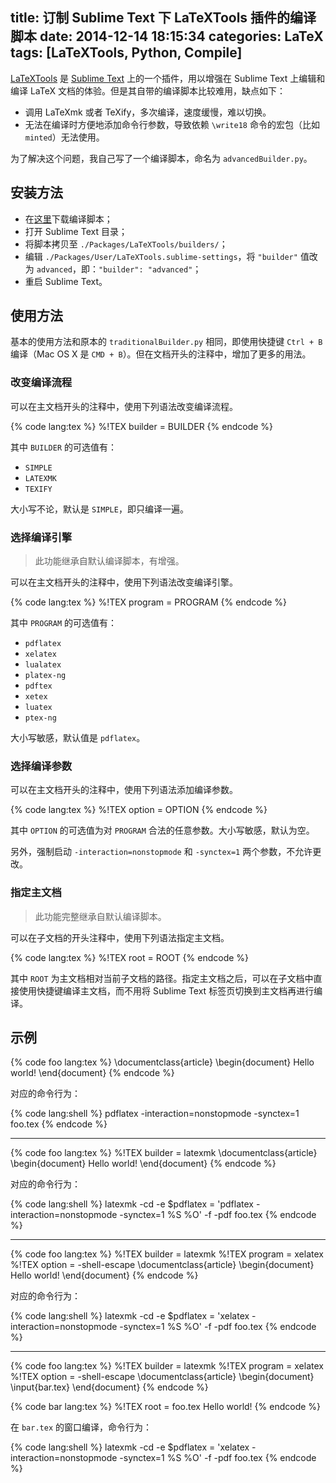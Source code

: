 title: 订制 Sublime Text 下 LaTeXTools 插件的编译脚本
date: 2014-12-14 18:15:34
categories: LaTeX
tags: [LaTeXTools, Python, Compile]
---

[LaTeXTools](https://github.com/SublimeText/LaTeXTools) 是 [Sublime Text](http://www.sublimetext.com) 上的一个插件，用以增强在 Sublime Text 上编辑和编译 LaTeX 文档的体验。但是其自带的编译脚本比较难用，缺点如下：

* 调用 LaTeXmk 或者 TeXify，多次编译，速度缓慢，难以切换。
* 无法在编译时方便地添加命令行参数，导致依赖 `\write18` 命令的宏包（比如 `minted`）无法使用。

为了解决这个问题，我自己写了一个编译脚本，命名为 `advancedBuilder.py`。

<!--more-->

## 安装方法

* 在[这里]({{site.url}}/attachment/LaTeX-useful-tools/advancedBuilder.py)下载编译脚本；
* 打开 Sublime Text 目录；
* 将脚本拷贝至 `./Packages/LaTeXTools/builders/`；
* 编辑 `./Packages/User/LaTeXTools.sublime-settings`，将 `"builder"` 值改为 `advanced`，即：`"builder": "advanced"`；
* 重启 Sublime Text。

## 使用方法

基本的使用方法和原本的 `traditionalBuilder.py` 相同，即使用快捷键 `Ctrl + B` 编译（Mac OS X 是 `CMD + B`）。但在文档开头的注释中，增加了更多的用法。

### 改变编译流程

可以在主文档开头的注释中，使用下列语法改变编译流程。

{% code lang:tex %}
%!TEX builder = BUILDER
{% endcode %}

其中 `BUILDER` 的可选值有：

* `SIMPLE`
* `LATEXMK`
* `TEXIFY`

大小写不论，默认是 `SIMPLE`，即只编译一遍。

### 选择编译引擎

> 此功能继承自默认编译脚本，有增强。

可以在主文档开头的注释中，使用下列语法改变编译引擎。

{% code lang:tex %}
%!TEX program = PROGRAM
{% endcode %}

其中 `PROGRAM` 的可选值有：

* `pdflatex`
* `xelatex`
* `lualatex`
* `platex-ng`
* `pdftex`
* `xetex`
* `luatex`
* `ptex-ng`

大小写敏感，默认值是 `pdflatex`。

### 选择编译参数

可以在主文档开头的注释中，使用下列语法添加编译参数。

{% code lang:tex %}
%!TEX option = OPTION
{% endcode %}

其中 `OPTION` 的可选值为对 `PROGRAM` 合法的任意参数。大小写敏感，默认为空。

另外，强制启动 `-interaction=nonstopmode` 和 `-synctex=1` 两个参数，不允许更改。

### 指定主文档

> 此功能完整继承自默认编译脚本。

可以在子文档的开头注释中，使用下列语法指定主文档。

{% code lang:tex %}
%!TEX root = ROOT
{% endcode %}

其中 `ROOT` 为主文档相对当前子文档的路径。指定主文档之后，可以在子文档中直接使用快捷键编译主文档，而不用将 Sublime Text 标签页切换到主文档再进行编译。

## 示例

{% code foo lang:tex %}
\documentclass{article}
\begin{document}
Hello world!
\end{document}
{% endcode %}

对应的命令行为：

{% code lang:shell %}
pdflatex -interaction=nonstopmode -synctex=1  foo.tex
{% endcode %}

-------

{% code foo lang:tex %}
%!TEX builder = latexmk
\documentclass{article}
\begin{document}
Hello world!
\end{document}
{% endcode %}

对应的命令行为：

{% code lang:shell %}
latexmk -cd -e $pdflatex = 'pdflatex -interaction=nonstopmode -synctex=1  %S %O' -f -pdf foo.tex
{% endcode %}

-------

{% code foo lang:tex %}
%!TEX builder = latexmk
%!TEX program = xelatex
%!TEX option = -shell-escape
\documentclass{article}
\begin{document}
Hello world!
\end{document}
{% endcode %}

对应的命令行为：

{% code lang:shell %}
latexmk -cd -e $pdflatex = 'xelatex -interaction=nonstopmode -synctex=1  %S %O' -f -pdf foo.tex
{% endcode %}

-------

{% code foo lang:tex %}
%!TEX builder = latexmk
%!TEX program = xelatex
%!TEX option = -shell-escape
\documentclass{article}
\begin{document}
\input{bar.tex}
\end{document}
{% endcode %}

{% code bar lang:tex %}
%!TEX root = foo.tex
Hello world!
{% endcode %}

在 `bar.tex` 的窗口编译，命令行为：

{% code lang:shell %}
latexmk -cd -e $pdflatex = 'xelatex -interaction=nonstopmode -synctex=1  %S %O' -f -pdf foo.tex
{% endcode %}
